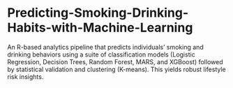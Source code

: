 # Predicting-Smoking-Drinking-Habits-with-Machine-Learning
An R-based analytics pipeline that predicts individuals’ smoking and drinking behaviors using a suite of classification models (Logistic Regression, Decision Trees, Random Forest, MARS, and XGBoost) followed by statistical validation and clustering (K-means). This yields robust lifestyle risk insights.

